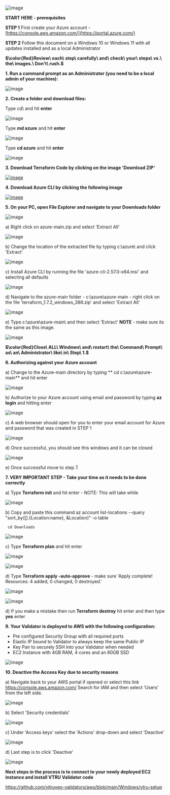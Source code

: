 
![image](https://github.com/vitruveo-validators/azure/assets/157662422/d5ddfd24-2b07-4b75-aba9-de7ecd5a4518)




**START HERE - prerequisites**

**STEP 1** First create your Azure account - [https://console.aws.amazon.com/](https://portal.azure.com/)

**STEP 2** Follow this document on a Windows 10 or Windows 11 with all updates installed and as a local Administrator 



**$\color{Red}Review\ each\ step\ carefully\ and\ check\ your\ steps\ vs.\ the\ images.\ Don't\ rush.\$**



**1. Run a command prompt as an Administrator (you need to be a local admin of your machine):**


![image](https://github.com/vitruveo-validators/aws/assets/157662422/b4131d26-9303-4072-a010-54b9ff717d83)



**2. Create a folder and download files:**

Type cd\ and hit **enter**

![image](https://github.com/vitruveo-validators/aws/assets/157662422/051ce98d-f33f-45da-a978-724ef1cdcb3b)

Type **md azure** and hit **enter**

![image](https://github.com/vitruveo-validators/azure/assets/157662422/43a876df-34f8-4e7a-aad5-2003a6c34d93)

Type **cd azure** and hit **enter**

![image](https://github.com/vitruveo-validators/azure/assets/157662422/a08704d3-ab99-4b02-8e87-8508f74ee4d2)


**3. Download Terraform Code by clicking on the image 'Download ZIP'**

[![image](https://github.com/vitruveo-validators/azure/assets/157662422/0ef2634f-0d7d-4bd6-938e-8bd802a407b5)
](https://github.com/vitruveo-validators/azure/archive/refs/heads/main.zip)



**4. Download Azure CLI by clicking the following image**

[![image](https://github.com/vitruveo-validators/azure/assets/157662422/746c64ed-32a0-48e5-9bf6-c57bf6e8ed8b)
](https://aka.ms/installazurecliwindowsx64)


**5. On your PC, open File Explorer and navigate to your Downloads folder**

![image](https://github.com/vitruveo-validators/aws/assets/157662422/ac780075-11e3-4022-8bbe-fc4c613da768)

  
a) Right click on azure-main.zip and select 'Extract All'


![image](https://github.com/vitruveo-validators/azure/assets/157662422/0cac875b-743c-4ca7-afa5-e65cd9075604)



b) Change the location of the extracted file by typing c:\azure\ and click 'Extract'

![image](https://github.com/vitruveo-validators/azure/assets/157662422/fbde6ead-3c88-48c6-a979-432a314b5f47)


c) Install Azure CLI by running the file 'azure-cli-2.57.0-x64.msi' and selecting all defaults


![image](https://github.com/vitruveo-validators/azure/assets/157662422/64a5235e-b66f-4c6c-8ce1-6e6069a1098c)


d) Navigate to the azure-main folder - c:\azure\azure-main - right click on the file 'terraform_1.7.2_windows_386.zip' and select 'Extract All'

![image](https://github.com/vitruveo-validators/azure/assets/157662422/031e197e-94bf-474b-b552-4eb0c6b6a5f2)



e) Type c:\azure\azure-main\ and then select 'Extract' **NOTE** - make sure its the same as this image.

![image](https://github.com/vitruveo-validators/azure/assets/157662422/68044d55-7a03-4bb4-b319-0ec12efe25ab)


**$\color{Red}Close\ ALL\ Windows\ and\ restart\ the\ Command\ Prompt\ as\ an\ Administrator\ like\ in\ Step\ 1.$**


**6. Authorizing against your Azure account**

a) Change to the Azure-main directory by typing ** cd c:\azure\azure-main** and hit enter

![image](https://github.com/vitruveo-validators/azure/assets/157662422/56d4ec46-346a-4045-9250-fa628c667fd5)



b) Authorize to your Azure account using email and password by typing **az login** and hitting enter

![image](https://github.com/vitruveo-validators/azure/assets/157662422/bc68e0df-b0b8-49d6-bb74-4692d0e326ce)

c) A web browser should open for you to enter your email account for Azure and password that was created in STEP 1



![image](https://github.com/vitruveo-validators/azure/assets/157662422/b60f3466-71cf-466a-b75c-0f7ec8fdd4dc)

d) Once successful, you should see this windows and it can be closed

![image](https://github.com/vitruveo-validators/azure/assets/157662422/cf3ff8bf-94c1-4d81-85b1-dbbaf21ad675)

e) Once successful move to step 7.


**7. **VERY IMPORTANT STEP** - Take your time as it needs to be done correctly**


a)  Type **Terraform init** and hit enter - NOTE: This will take while

![image](https://github.com/vitruveo-validators/azure/assets/157662422/36ddbe69-0b85-434f-9924-a55330dc2276)

b) Copy and paste this command az account list-locations --query "sort_by([].{Location:name}, &Location)" -o table


     cd Downloads 


![image](https://github.com/vitruveo-validators/azure/assets/157662422/2574efc1-a04c-4e9e-a54a-b3bf5644cdd8)


c) Type **Terraform plan** and hit enter

![image](https://github.com/vitruveo-validators/aws/assets/157662422/7e6312b7-e475-4b2c-8166-4be0e1f00e86)

![image](https://github.com/vitruveo-validators/aws/assets/157662422/7c0d423f-8ade-4641-bc32-1c22533e2bba)

d) Type **Terraform apply -auto-approve** - make sure 'Apply complete! Resources: 4 added, 0 changed, 0 destroyed.'

![image](https://github.com/vitruveo-validators/aws/assets/157662422/348cf3f6-1664-4713-8cd1-2f4925687d76)

![image](https://github.com/vitruveo-validators/aws/assets/157662422/a1d2d696-a494-4b6f-8003-08b084380bef)

d) If you make a mistake then run **Terraform destroy** hit enter and then type **yes** enter

**9. Your Validator is deployed to AWS with the following configuration:**
   - Pre configured Security Group with all required ports
   - Elastic IP bound to Validator to always keep the same Public IP
   - Key Pair to securely SSH into your Validator when needed
   - EC2 Instance with 4GB RAM, 4 cores and an 80GB SSD

![image](https://github.com/vitruveo-validators/aws/assets/157662422/2f229182-3310-46db-855a-5bca8fbd443a)


**10. **Deactive the Access Key due to security reasons****

a) Navigate back to your AWS portal if opened or select this link https://console.aws.amazon.com/
   Search for IAM and then select 'Users' from the left side.

![image](https://github.com/vitruveo-validators/aws/assets/157662422/eed39c70-af13-4647-9af4-4761785a88e5)

b) Select 'Security credentials' 

![image](https://github.com/vitruveo-validators/aws/assets/157662422/5ce1d616-b415-4d0e-b490-9bbd42589b1d)

c) Under 'Access keys' select the 'Actions' drop-down and select 'Deactive'

![image](https://github.com/vitruveo-validators/aws/assets/157662422/6e6a2714-9ace-425f-b587-3723bc9796ce)

d) Last step is to click 'Deactive' 

![image](https://github.com/vitruveo-validators/aws/assets/157662422/e4ca17ec-6918-4514-8669-ed734a441537)

**Next steps in the process is to connect to your newly deployed EC2 instance and install VTRU Validator code**



https://github.com/vitruveo-validators/aws/blob/main/Windows/vtru-setup






